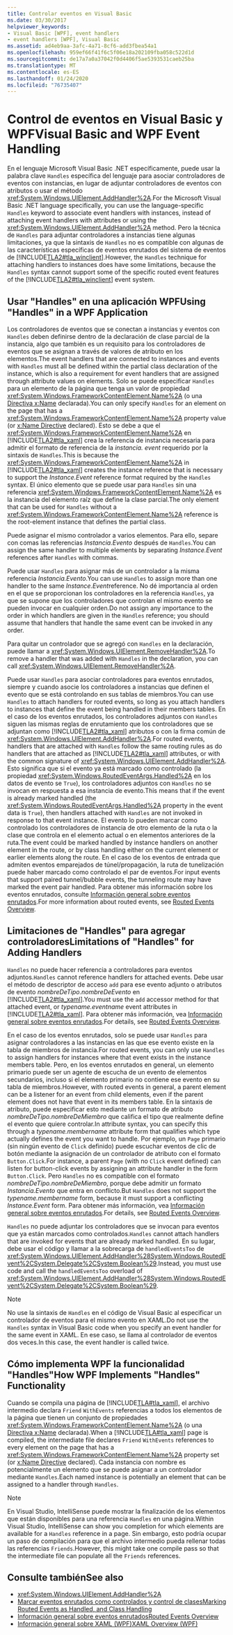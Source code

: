 ```yaml
---
title: Controlar eventos en Visual Basic
ms.date: 03/30/2017
helpviewer_keywords:
- Visual Basic [WPF], event handlers
- event handlers [WPF], Visual Basic
ms.assetid: ad4eb9aa-3afc-4a71-8cf6-add3fbea54a1
ms.openlocfilehash: 959ef66f41f6c5f06e18a202109fba058c522d1d
ms.sourcegitcommit: de17a7a0a37042f0d4406f5ae5393531caeb25ba
ms.translationtype: MT
ms.contentlocale: es-ES
ms.lasthandoff: 01/24/2020
ms.locfileid: "76735407"
---
```

# <a name="visual-basic-and-wpf-event-handling"></a><span data-ttu-id="43d84-102">Control de eventos en Visual Basic y WPF</span><span class="sxs-lookup"><span data-stu-id="43d84-102">Visual Basic and WPF Event Handling</span></span>
<span data-ttu-id="43d84-103">En el lenguaje Microsoft Visual Basic .NET específicamente, puede usar la palabra clave `Handles` específica del lenguaje para asociar controladores de eventos con instancias, en lugar de adjuntar controladores de eventos con atributos o usar el método <xref:System.Windows.UIElement.AddHandler%2A>.</span><span class="sxs-lookup"><span data-stu-id="43d84-103">For the Microsoft Visual Basic .NET language specifically, you can use the language-specific `Handles` keyword to associate event handlers with instances, instead of attaching event handlers with attributes or using the <xref:System.Windows.UIElement.AddHandler%2A> method.</span></span> <span data-ttu-id="43d84-104">Pero la técnica de `Handles` para adjuntar controladores a instancias tiene algunas limitaciones, ya que la sintaxis de `Handles` no es compatible con algunas de las características específicas de eventos enrutados del sistema de eventos de [!INCLUDE[TLA2#tla_winclient](../../../../includes/tla2sharptla-winclient-md.md)].</span><span class="sxs-lookup"><span data-stu-id="43d84-104">However, the `Handles` technique for attaching handlers to instances does have some limitations, because the `Handles` syntax cannot support some of the specific routed event features of the [!INCLUDE[TLA2#tla_winclient](../../../../includes/tla2sharptla-winclient-md.md)] event system.</span></span>  
  
## <a name="using-handles-in-a-wpf-application"></a><span data-ttu-id="43d84-105">Usar "Handles" en una aplicación WPF</span><span class="sxs-lookup"><span data-stu-id="43d84-105">Using "Handles" in a WPF Application</span></span>  
 <span data-ttu-id="43d84-106">Los controladores de eventos que se conectan a instancias y eventos con `Handles` deben definirse dentro de la declaración de clase parcial de la instancia, algo que también es un requisito para los controladores de eventos que se asignan a través de valores de atributo en los elementos.</span><span class="sxs-lookup"><span data-stu-id="43d84-106">The event handlers that are connected to instances and events with `Handles` must all be defined within the partial class declaration of the instance, which is also a requirement for event handlers that are assigned through attribute values on elements.</span></span> <span data-ttu-id="43d84-107">Solo se puede especificar `Handles` para un elemento de la página que tenga un valor de propiedad <xref:System.Windows.FrameworkContentElement.Name%2A> (o una [Directiva x:Name](../../../desktop-wpf/xaml-services/xname-directive.md) declarada).</span><span class="sxs-lookup"><span data-stu-id="43d84-107">You can only specify `Handles` for an element on the page that has a <xref:System.Windows.FrameworkContentElement.Name%2A> property value (or [x:Name Directive](../../../desktop-wpf/xaml-services/xname-directive.md) declared).</span></span> <span data-ttu-id="43d84-108">Esto se debe a que el <xref:System.Windows.FrameworkContentElement.Name%2A> en [!INCLUDE[TLA2#tla_xaml](../../../../includes/tla2sharptla-xaml-md.md)] crea la referencia de instancia necesaria para admitir el formato de referencia de la *instancia. event* requerido por la sintaxis de `Handles`.</span><span class="sxs-lookup"><span data-stu-id="43d84-108">This is because the <xref:System.Windows.FrameworkContentElement.Name%2A> in [!INCLUDE[TLA2#tla_xaml](../../../../includes/tla2sharptla-xaml-md.md)] creates the instance reference that is necessary to support the *Instance.Event* reference format required by the `Handles` syntax.</span></span> <span data-ttu-id="43d84-109">El único elemento que se puede usar para `Handles` sin una referencia <xref:System.Windows.FrameworkContentElement.Name%2A> es la instancia del elemento raíz que define la clase parcial.</span><span class="sxs-lookup"><span data-stu-id="43d84-109">The only element that can be used for `Handles` without a <xref:System.Windows.FrameworkContentElement.Name%2A> reference is the root-element instance that defines the partial class.</span></span>  
  
 <span data-ttu-id="43d84-110">Puede asignar el mismo controlador a varios elementos. Para ello, separe con comas las referencias *Instancia.Evento* después de `Handles`.</span><span class="sxs-lookup"><span data-stu-id="43d84-110">You can assign the same handler to multiple elements by separating *Instance.Event* references after `Handles` with commas.</span></span>  
  
 <span data-ttu-id="43d84-111">Puede usar `Handles` para asignar más de un controlador a la misma referencia *Instancia.Evento*.</span><span class="sxs-lookup"><span data-stu-id="43d84-111">You can use `Handles` to assign more than one handler to the same *Instance.Event*reference.</span></span> <span data-ttu-id="43d84-112">No dé importancia al orden en el que se proporcionan los controladores en la referencia `Handles`, ya que se supone que los controladores que controlan el mismo evento se pueden invocar en cualquier orden.</span><span class="sxs-lookup"><span data-stu-id="43d84-112">Do not assign any importance to the order in which handlers are given in the `Handles` reference; you should assume that handlers that handle the same event can be invoked in any order.</span></span>  
  
 <span data-ttu-id="43d84-113">Para quitar un controlador que se agregó con `Handles` en la declaración, puede llamar a <xref:System.Windows.UIElement.RemoveHandler%2A>.</span><span class="sxs-lookup"><span data-stu-id="43d84-113">To remove a handler that was added with `Handles` in the declaration, you can call <xref:System.Windows.UIElement.RemoveHandler%2A>.</span></span>  
  
 <span data-ttu-id="43d84-114">Puede usar `Handles` para asociar controladores para eventos enrutados, siempre y cuando asocie los controladores a instancias que definen el evento que se está controlando en sus tablas de miembros.</span><span class="sxs-lookup"><span data-stu-id="43d84-114">You can use `Handles` to attach handlers for routed events, so long as you attach handlers to instances that define the event being handled in their members tables.</span></span> <span data-ttu-id="43d84-115">En el caso de los eventos enrutados, los controladores adjuntos con `Handles` siguen las mismas reglas de enrutamiento que los controladores que se adjuntan como [!INCLUDE[TLA2#tla_xaml](../../../../includes/tla2sharptla-xaml-md.md)] atributos o con la firma común de <xref:System.Windows.UIElement.AddHandler%2A>.</span><span class="sxs-lookup"><span data-stu-id="43d84-115">For routed events, handlers that are attached with `Handles` follow the same routing rules as do handlers that are attached as [!INCLUDE[TLA2#tla_xaml](../../../../includes/tla2sharptla-xaml-md.md)] attributes, or with the common signature of <xref:System.Windows.UIElement.AddHandler%2A>.</span></span> <span data-ttu-id="43d84-116">Esto significa que si el evento ya está marcado como controlado (la propiedad <xref:System.Windows.RoutedEventArgs.Handled%2A> en los datos de evento se `True`), los controladores adjuntos con `Handles` no se invocan en respuesta a esa instancia de evento.</span><span class="sxs-lookup"><span data-stu-id="43d84-116">This means that if the event is already marked handled (the <xref:System.Windows.RoutedEventArgs.Handled%2A> property in the event data is `True`), then handlers attached with `Handles` are not invoked in response to that event instance.</span></span> <span data-ttu-id="43d84-117">El evento lo pueden marcar como controlado los controladores de instancia de otro elemento de la ruta o la clase que controla en el elemento actual o en elementos anteriores de la ruta.</span><span class="sxs-lookup"><span data-stu-id="43d84-117">The event could be marked handled by instance handlers on another element in the route, or by class handling either on the current element or earlier elements along the route.</span></span> <span data-ttu-id="43d84-118">En el caso de los eventos de entrada que admiten eventos emparejados de túnel/propagación, la ruta de tunelización puede haber marcado como controlado el par de eventos.</span><span class="sxs-lookup"><span data-stu-id="43d84-118">For input events that support paired tunnel/bubble events, the tunneling route may have marked the event pair handled.</span></span> <span data-ttu-id="43d84-119">Para obtener más información sobre los eventos enrutados, consulte [Información general sobre eventos enrutados](routed-events-overview.md).</span><span class="sxs-lookup"><span data-stu-id="43d84-119">For more information about routed events, see [Routed Events Overview](routed-events-overview.md).</span></span>  
  
## <a name="limitations-of-handles-for-adding-handlers"></a><span data-ttu-id="43d84-120">Limitaciones de "Handles" para agregar controladores</span><span class="sxs-lookup"><span data-stu-id="43d84-120">Limitations of "Handles" for Adding Handlers</span></span>  
 <span data-ttu-id="43d84-121">`Handles` no puede hacer referencia a controladores para eventos adjuntos.</span><span class="sxs-lookup"><span data-stu-id="43d84-121">`Handles` cannot reference handlers for attached events.</span></span> <span data-ttu-id="43d84-122">Debe usar el método de descriptor de acceso `add` para ese evento adjunto o atributos de evento *nombreDeTipo.nombreDeEvento* en [!INCLUDE[TLA2#tla_xaml](../../../../includes/tla2sharptla-xaml-md.md)].</span><span class="sxs-lookup"><span data-stu-id="43d84-122">You must use the `add` accessor method for that attached event, or *typename.eventname* event attributes in [!INCLUDE[TLA2#tla_xaml](../../../../includes/tla2sharptla-xaml-md.md)].</span></span> <span data-ttu-id="43d84-123">Para obtener más información, vea [Información general sobre eventos enrutados](routed-events-overview.md).</span><span class="sxs-lookup"><span data-stu-id="43d84-123">For details, see [Routed Events Overview](routed-events-overview.md).</span></span>  
  
 <span data-ttu-id="43d84-124">En el caso de los eventos enrutados, solo se puede usar `Handles` para asignar controladores a las instancias en las que ese evento existe en la tabla de miembros de instancia.</span><span class="sxs-lookup"><span data-stu-id="43d84-124">For routed events, you can only use `Handles` to assign handlers for instances where that event exists in the instance members table.</span></span> <span data-ttu-id="43d84-125">Pero, en los eventos enrutados en general, un elemento primario puede ser un agente de escucha de un evento de elementos secundarios, incluso si el elemento primario no contiene ese evento en su tabla de miembros.</span><span class="sxs-lookup"><span data-stu-id="43d84-125">However, with routed events in general, a parent element can be a listener for an event from child elements, even if the parent element does not have that event in its members table.</span></span> <span data-ttu-id="43d84-126">En la sintaxis de atributo, puede especificar esto mediante un formato de atributo *nombreDeTipo.nombreDeMiembro* que califica el tipo que realmente define el evento que quiere controlar.</span><span class="sxs-lookup"><span data-stu-id="43d84-126">In attribute syntax, you can specify this through a *typename.membername* attribute form that qualifies which type actually defines the event you want to handle.</span></span> <span data-ttu-id="43d84-127">Por ejemplo, un `Page` primario (sin ningún evento de `Click` definido) puede escuchar eventos de clic de botón mediante la asignación de un controlador de atributo con el formato `Button.Click`.</span><span class="sxs-lookup"><span data-stu-id="43d84-127">For instance, a parent `Page` (with no `Click` event defined) can listen for button-click events by assigning an attribute handler in the form `Button.Click`.</span></span> <span data-ttu-id="43d84-128">Pero `Handles` no es compatible con el formato *nombreDeTipo.nombreDeMiembro*, porque debe admitir un formato *Instancia.Evento* que entra en conflicto.</span><span class="sxs-lookup"><span data-stu-id="43d84-128">But `Handles` does not support the *typename.membername* form, because it must support a conflicting *Instance.Event* form.</span></span> <span data-ttu-id="43d84-129">Para obtener más información, vea [Información general sobre eventos enrutados](routed-events-overview.md).</span><span class="sxs-lookup"><span data-stu-id="43d84-129">For details, see [Routed Events Overview](routed-events-overview.md).</span></span>  
  
 <span data-ttu-id="43d84-130">`Handles` no puede adjuntar los controladores que se invocan para eventos que ya están marcados como controlados.</span><span class="sxs-lookup"><span data-stu-id="43d84-130">`Handles` cannot attach handlers that are invoked for events that are already marked handled.</span></span> <span data-ttu-id="43d84-131">En su lugar, debe usar el código y llamar a la sobrecarga de `handledEventsToo` de <xref:System.Windows.UIElement.AddHandler%28System.Windows.RoutedEvent%2CSystem.Delegate%2CSystem.Boolean%29>.</span><span class="sxs-lookup"><span data-stu-id="43d84-131">Instead, you must use code and call the `handledEventsToo` overload of <xref:System.Windows.UIElement.AddHandler%28System.Windows.RoutedEvent%2CSystem.Delegate%2CSystem.Boolean%29>.</span></span>  
  
> [!NOTE]
> <span data-ttu-id="43d84-132">No use la sintaxis de `Handles` en el código de Visual Basic al especificar un controlador de eventos para el mismo evento en XAML.</span><span class="sxs-lookup"><span data-stu-id="43d84-132">Do not use the `Handles` syntax in Visual Basic code when you specify an event handler for the same event in XAML.</span></span> <span data-ttu-id="43d84-133">En ese caso, se llama al controlador de eventos dos veces.</span><span class="sxs-lookup"><span data-stu-id="43d84-133">In this case, the event handler is called twice.</span></span>  
  
## <a name="how-wpf-implements-handles-functionality"></a><span data-ttu-id="43d84-134">Cómo implementa WPF la funcionalidad "Handles"</span><span class="sxs-lookup"><span data-stu-id="43d84-134">How WPF Implements "Handles" Functionality</span></span>  
 <span data-ttu-id="43d84-135">Cuando se compila una página de [!INCLUDE[TLA#tla_xaml](../../../../includes/tlasharptla-xaml-md.md)], el archivo intermedio declara `Friend` `WithEvents` referencias a todos los elementos de la página que tienen un conjunto de propiedades <xref:System.Windows.FrameworkContentElement.Name%2A> (o una [Directiva x:Name](../../../desktop-wpf/xaml-services/xname-directive.md) declarada).</span><span class="sxs-lookup"><span data-stu-id="43d84-135">When a [!INCLUDE[TLA#tla_xaml](../../../../includes/tlasharptla-xaml-md.md)] page is compiled, the intermediate file declares `Friend` `WithEvents` references to every element on the page that has a <xref:System.Windows.FrameworkContentElement.Name%2A> property set (or [x:Name Directive](../../../desktop-wpf/xaml-services/xname-directive.md) declared).</span></span> <span data-ttu-id="43d84-136">Cada instancia con nombre es potencialmente un elemento que se puede asignar a un controlador mediante `Handles`.</span><span class="sxs-lookup"><span data-stu-id="43d84-136">Each named instance is potentially an element that can be assigned to a handler through `Handles`.</span></span>  
  
> [!NOTE]
> <span data-ttu-id="43d84-137">En Visual Studio, IntelliSense puede mostrar la finalización de los elementos que están disponibles para una referencia `Handles` en una página.</span><span class="sxs-lookup"><span data-stu-id="43d84-137">Within Visual Studio, IntelliSense can show you completion for which elements are available for a `Handles` reference in a page.</span></span> <span data-ttu-id="43d84-138">Sin embargo, esto podría ocupar un paso de compilación para que el archivo intermedio pueda rellenar todas las referencias `Friends`.</span><span class="sxs-lookup"><span data-stu-id="43d84-138">However, this might take one compile pass so that the intermediate file can populate all the `Friends` references.</span></span>  
  
## <a name="see-also"></a><span data-ttu-id="43d84-139">Consulte también</span><span class="sxs-lookup"><span data-stu-id="43d84-139">See also</span></span>

- <xref:System.Windows.UIElement.AddHandler%2A>
- [<span data-ttu-id="43d84-140">Marcar eventos enrutados como controlados y control de clases</span><span class="sxs-lookup"><span data-stu-id="43d84-140">Marking Routed Events as Handled, and Class Handling</span></span>](marking-routed-events-as-handled-and-class-handling.md)
- [<span data-ttu-id="43d84-141">Información general sobre eventos enrutados</span><span class="sxs-lookup"><span data-stu-id="43d84-141">Routed Events Overview</span></span>](routed-events-overview.md)
- [<span data-ttu-id="43d84-142">Información general sobre XAML (WPF)</span><span class="sxs-lookup"><span data-stu-id="43d84-142">XAML Overview (WPF)</span></span>](../../../desktop-wpf/fundamentals/xaml.md)
